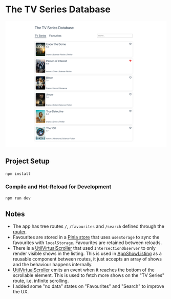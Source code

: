 # The TV Series Database

![](./src/assets/Screenshot.png)

## Project Setup

```sh
npm install
```

### Compile and Hot-Reload for Development

```sh
npm run dev
```

## Notes

- The app has tree routes `/`, `/favourites` and `/search` defined through the [router](./src/router/index.ts).
- Favourites are stored in a [Pinia store](./src/stores/favourites.ts) that uses `useStorage` to sync the favourites with `localStorage`. Favourites are retained between reloads.
- There is a [UtilVirtualScroller](./src/components/UtilVirtualScroller.vue) that used `IntersectionObserver` to only render visible shows in the listing. This is used in [AppShowListing](./src/components/AppShowListing.vue) as a reusable component between routes, it just accepts an array of shows and the behaviour happens internally.
- [UtilVirtualScroller](./src/components/UtilVirtualScroller.vue) emits an event when it reaches the bottom of the scrollable element. This is used to fetch more shows on the "TV Series" route, i.e. infinite scrolling.
- I added some "no data" states on "Favourites" and "Search" to improve the UX.
